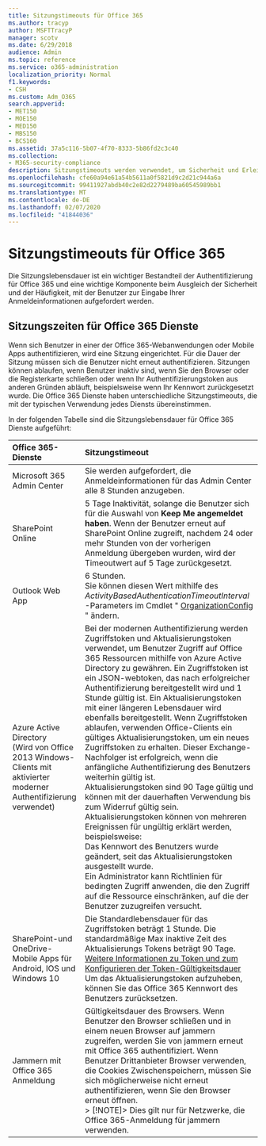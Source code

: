 ```yaml
---
title: Sitzungstimeouts für Office 365
ms.author: tracyp
author: MSFTTracyP
manager: scotv
ms.date: 6/29/2018
audience: Admin
ms.topic: reference
ms.service: o365-administration
localization_priority: Normal
f1.keywords:
- CSH
ms.custom: Adm_O365
search.appverid:
- MET150
- MOE150
- MED150
- MBS150
- BCS160
ms.assetid: 37a5c116-5b07-4f70-8333-5b86fd2c3c40
ms.collection:
- M365-security-compliance
description: Sitzungstimeouts werden verwendet, um Sicherheit und Erleichterung des Zugriffs in Office 365-Client-apps auszugleichen.
ms.openlocfilehash: cfe60a94e61a54b5611a0f5821d9c2d21c944a6a
ms.sourcegitcommit: 99411927abdb40c2e82d2279489ba60545989bb1
ms.translationtype: MT
ms.contentlocale: de-DE
ms.lasthandoff: 02/07/2020
ms.locfileid: "41844036"
---
```

# <a name="session-timeouts-for-office-365"></a>Sitzungstimeouts für Office 365

Die Sitzungslebensdauer ist ein wichtiger Bestandteil der Authentifizierung für Office 365 und eine wichtige Komponente beim Ausgleich der Sicherheit und der Häufigkeit, mit der Benutzer zur Eingabe Ihrer Anmeldeinformationen aufgefordert werden.
  
## <a name="session-times-for-office-365-services"></a>Sitzungszeiten für Office 365 Dienste

Wenn sich Benutzer in einer der Office 365-Webanwendungen oder Mobile Apps authentifizieren, wird eine Sitzung eingerichtet. Für die Dauer der Sitzung müssen sich die Benutzer nicht erneut authentifizieren. Sitzungen können ablaufen, wenn Benutzer inaktiv sind, wenn Sie den Browser oder die Registerkarte schließen oder wenn Ihr Authentifizierungstoken aus anderen Gründen abläuft, beispielsweise wenn Ihr Kennwort zurückgesetzt wurde. Die Office 365 Dienste haben unterschiedliche Sitzungstimeouts, die mit der typischen Verwendung jedes Diensts übereinstimmen.
  
In der folgenden Tabelle sind die Sitzungslebensdauer für Office 365 Dienste aufgeführt:
  
|**Office 365-Dienste**|**Sitzungstimeout**|
|:-----|:-----|
|Microsoft 365 Admin Center  <br/> |Sie werden aufgefordert, die Anmeldeinformationen für das Admin Center alle 8 Stunden anzugeben.  <br/> |
|SharePoint Online  <br/> |5 Tage Inaktivität, solange die Benutzer sich für die Auswahl von **Keep Me angemeldet haben**. Wenn der Benutzer erneut auf SharePoint Online zugreift, nachdem 24 oder mehr Stunden von der vorherigen Anmeldung übergeben wurden, wird der Timeoutwert auf 5 Tage zurückgesetzt.  <br/> |
|Outlook Web App  <br/> |6 Stunden.  <br/> Sie können diesen Wert mithilfe des _ActivityBasedAuthenticationTimeoutInterval_ -Parameters im Cmdlet " [OrganizationConfig](https://go.microsoft.com/fwlink/p/?LinkId=615378) " ändern.  <br/> |
|Azure Active Directory  <br/> (Wird von Office 2013 Windows-Clients mit aktivierter moderner Authentifizierung verwendet)  <br/> | Bei der modernen Authentifizierung werden Zugriffstoken und Aktualisierungstoken verwendet, um Benutzer Zugriff auf Office 365 Ressourcen mithilfe von Azure Active Directory zu gewähren. Ein Zugriffstoken ist ein JSON-webtoken, das nach erfolgreicher Authentifizierung bereitgestellt wird und 1 Stunde gültig ist. Ein Aktualisierungstoken mit einer längeren Lebensdauer wird ebenfalls bereitgestellt. Wenn Zugriffstoken ablaufen, verwenden Office-Clients ein gültiges Aktualisierungstoken, um ein neues Zugriffstoken zu erhalten. Dieser Exchange-Nachfolger ist erfolgreich, wenn die anfängliche Authentifizierung des Benutzers weiterhin gültig ist.  <br/>  Aktualisierungstoken sind 90 Tage gültig und können mit der dauerhaften Verwendung bis zum Widerruf gültig sein.  <br/>  Aktualisierungstoken können von mehreren Ereignissen für ungültig erklärt werden, beispielsweise:  <br/>  Das Kennwort des Benutzers wurde geändert, seit das Aktualisierungstoken ausgestellt wurde.  <br/>  Ein Administrator kann Richtlinien für bedingten Zugriff anwenden, die den Zugriff auf die Ressource einschränken, auf die der Benutzer zuzugreifen versucht.  <br/> |
|SharePoint-und OneDrive-Mobile Apps für Android, IOS und Windows 10  <br/> |Die Standardlebensdauer für das Zugriffstoken beträgt 1 Stunde. Die standardmäßige Max inaktive Zeit des Aktualisierungs Tokens beträgt 90 Tage.  <br/> [Weitere Informationen zu Token und zum Konfigurieren der Token-Gültigkeitsdauer](https://docs.microsoft.com/azure/active-directory/active-directory-configurable-token-lifetimes) <br/> Um das Aktualisierungstoken aufzuheben, können Sie das Office 365 Kennwort des Benutzers zurücksetzen.  <br/> |
|Jammern mit Office 365 Anmeldung  <br/> |Gültigkeitsdauer des Browsers. Wenn Benutzer den Browser schließen und in einem neuen Browser auf jammern zugreifen, werden Sie von jammern erneut mit Office 365 authentifiziert. Wenn Benutzer Drittanbieter Browser verwenden, die Cookies Zwischenspeichern, müssen Sie sich möglicherweise nicht erneut authentifizieren, wenn Sie den Browser erneut öffnen.  <br/> > [!NOTE]> Dies gilt nur für Netzwerke, die Office 365-Anmeldung für jammern verwenden.           |
   


